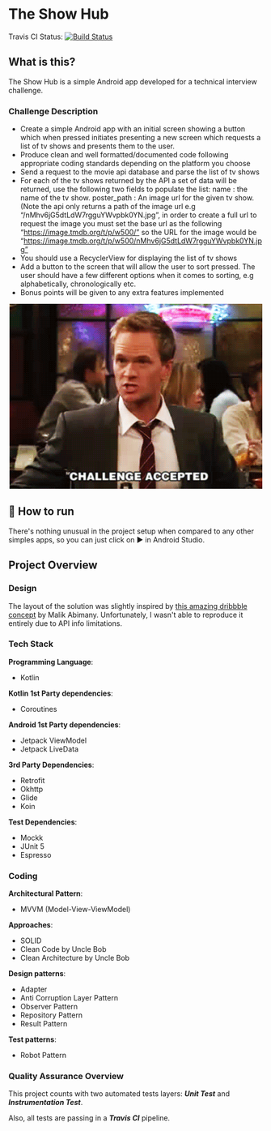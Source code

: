 
# The Show Hub
Travis CI Status:
[![Build Status](https://travis-ci.com/marcosvbras/theshowhub.svg?branch=master)](https://travis-ci.com/marcosvbras/theshowhub)

## What is this?
The Show Hub is a simple Android app developed for a technical interview challenge.

### Challenge Description
- Create a simple Android app with an initial screen showing a button which when pressed initiates presenting a new screen which requests a list of tv shows and presents them to the user.
- Produce clean and well formatted/documented code following appropriate coding standards depending on the platform you choose
- Send a request to the movie api database and parse the list of tv shows
- For each of the tv shows returned by the API a set of data will be returned, use the following two fields to populate the list: name : the name of the tv show. poster_path : An image url for the given tv show. (Note the api only returns a path of the image url e.g “/nMhv6jG5dtLdW7rgguYWvpbk0YN.jpg”, in order to create a full url to request the image you must set the base url as the following “https://image.tmdb.org/t/p/w500/” so the URL for the image would be “https://image.tmdb.org/t/p/w500/nMhv6jG5dtLdW7rgguYWvpbk0YN.jpg”
- You should use a RecyclerView for displaying the list of tv shows
- Add a button to the screen that will allow the user to sort pressed. The user should have a few different options when it comes to sorting, e.g alphabetically, chronologically etc.
- Bonus points will be given to any extra features implemented

<p  align="center">
<img  src="challenge.gif"  alt="Challenge accepted gif"/>
</p>

## :running: How to run
There's nothing unusual in the project setup when compared to any other simples apps, so you can just click on :arrow_forward: in Android Studio.

## Project Overview

### Design

The layout of the solution was slightly inspired by [this amazing dribbble concept](https://dribbble.com/shots/15279034-Abda-Full-Screen-App/attachments/7032023?mode=media) by Malik Abimany. Unfortunately, I wasn't able to reproduce it entirely due to API info limitations.
  
### Tech Stack

**Programming Language**: 
- Kotlin

**Kotlin 1st Party dependencies**:
- Coroutines

**Android 1st Party dependencies**:
- Jetpack ViewModel
- Jetpack LiveData

**3rd Party Dependencies**:
- Retrofit
- Okhttp
- Glide
- Koin

**Test Dependencies**:
- Mockk
- JUnit 5
- Espresso

### Coding

**Architectural Pattern**: 
- MVVM (Model-View-ViewModel)

**Approaches**:
- SOLID
- Clean Code by Uncle Bob
- Clean Architecture by Uncle Bob

**Design patterns**:
- Adapter
- Anti Corruption Layer Pattern
- Observer Pattern
- Repository Pattern
- Result Pattern

**Test patterns**:
- Robot Pattern

### Quality Assurance Overview

This project counts with two automated tests layers: ***Unit Test*** and ***Instrumentation Test***.

Also, all tests are passing in a ***Travis CI*** pipeline.